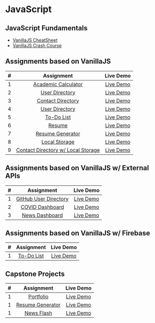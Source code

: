 # JavaScript

## JavaScript Fundamentals

- [VanillaJS CheatSheet](https://github.com/kartikderasari/30-Days-of-Web/blob/main/JavaScript/JS-Fundamentals/README.md)
- [VanillaJS Crash Course](https://www.youtube.com/watch?v=hdI2bqOjy3c)

## Assignments based on VanillaJS

|  #  |                         Assignment                         |   Live Demo   |
| :-: | :--------------------------------------------------------: | :-----------: |
|  1  | [Academic Calculator](/JS-Assignments/Academic-Calculator) | [Live Demo]() |
|  2  |                     [User Directory]()                     | [Live Demo]() |
|  3  |                   [Contact Directory]()                    | [Live Demo]() |
|  4  |                     [User Directory]()                     | [Live Demo]() |
|  5  |                       [To-Do List]()                       | [Live Demo]() |
|  6  |                         [Resume]()                         | [Live Demo]() |
|  7  |                    [Resume Generator]()                    | [Live Demo]() |
|  8  |                     [Local Storage]()                      | [Live Demo]() |
|  9  |           [Contact Directory w/ Local Storage]()           | [Live Demo]() |

## Assignments based on VanillaJS w/ External APIs

|  #  |        Assignment         |   Live Demo   |
| :-: | :-----------------------: | :-----------: |
|  1  | [GitHub User Directory]() | [Live Demo]() |
|  2  |    [COVID Dashboard]()    | [Live Demo]() |
|  3  |    [News Dashboard]()     | [Live Demo]() |

## Assignments based on VanillaJS w/ Firebase

|  #  |   Assignment   |   Live Demo   |
| :-: | :------------: | :-----------: |
|  1  | [To-Do List]() | [Live Demo]() |

## Capstone Projects

|  #  |      Assignment      |   Live Demo   |
| :-: | :------------------: | :-----------: |
|  1  |    [Portfolio]()     | [Live Demo]() |
|  1  | [Resume Generator]() | [Live Demo]() |
|  1  |    [News Flash]()    | [Live Demo]() |
